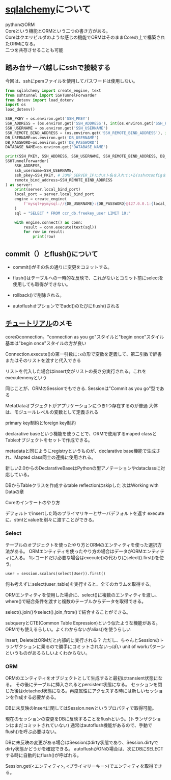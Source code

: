# [sqlalchemy](https://www.sqlalchemy.org/)について

pythonのORM  
Coreという機能とORMという二つの書き方がある。  
Coreはクエリビルダのような感じの機能でORMはそのままCoreの上で構築されたORMになる。  
二つを共存させることも可能  

## 踏み台サーバ越しにsshで接続する

今回は、sshにpemファイルを使用してパスワードは使用しない。

```python
from sqlalchemy import create_engine, text
from sshtunnel import SSHTunnelForwarder
from dotenv import load_dotenv
import os
load_dotenv()

SSH_PKEY = os.environ.get('SSH_PKEY')
SSH_ADDRESS = (os.environ.get('SSH_ADDRESS'), int(os.environ.get('SSH_PORT') or "22"))
SSH_USERNAME = os.environ.get('SSH_USERNAME')
SSH_REMOTE_BIND_ADDRESS = (os.environ.get('SSH_REMOTE_BIND_ADDRESS'), int(os.environ.get('SSH_REMOTE_BIND_PORT') or "3306"))
DB_USERNAME=os.environ.get('DB_USERNAME')
DB_PASSWORD=os.environ.get('DB_PASSWORD')
DATABASE_NAME=os.environ.get('DATABASE_NAME')

print(SSH_PKEY, SSH_ADDRESS, SSH_USERNAME, SSH_REMOTE_BIND_ADDRESS, DB_USERNAME, DB_PASSWORD, DATABASE_NAME)
SSHTunnelForwarder(
    SSH_ADDRESS,
    ssh_username=SSH_USERNAME,
    ssh_pkey=SSH_PKEY, # JUMP_SERVER_IPにホスト名を入れている(sshのconfigを設定している)場合はなくてもよい
    remote_bind_address=SSH_REMOTE_BIND_ADDRESS
) as server:
    print(server.local_bind_port)
    local_port = server.local_bind_port
    engine = create_engine(
        f'mysql+pymysql://{DB_USERNAME}:{DB_PASSWORD}@127.0.0.1:{local_port}/{DATABASE_NAME}'
    )
    sql = "SELECT * FROM ccr_db.freekey_user LIMIT 10;"

    with engine.connect() as conn:
        result = conn.execute(text(sql))
        for row in result:
            print(row)
```

## commit（）とflush()について

- commit()がその名の通りに変更をコミットする。

- flush()はテーブルへの一時的な反映で、これがないとコミット前にselectを使用しても取得ができない。
- rollback()で削除される。

- autoflushオプションででadd()のたびにflush()される

## [チュートリアル](https://docs.sqlalchemy.org/en/20/tutorial/index.html)のメモ

coreのconnection。"connection as you go"スタイルと"begin once"スタイル  
基本は"begin once"スタイルの方が良い  

Connection.execute()の第一引数に`:x`の形で変数を定義して、第二引数で辞書またはそのリストを渡すと代入できる

リストを代入した場合はinsert文がリストの長さ分実行される。これをexecutemenyという

同じことが、ORMのSessionでもできる.
Sessionは"Commit as you go"型である

MetaDataオブジェクトがアプリケーションにつき1つ存在するのが普通
大体は、モジュールレベルの変数として定義される

primary key制約とforeign key制約

declarative baseという機能を使うことで、ORMで使用するmaped classとTableオブジェクトをセットで作成できる。

metadataと同じようにregistryというものが、declarative base機能で生成され、Mapted class同士の連携に使用される。

新しい2.0からのDeclarativeBaseはPythonの型アノテーションやdataclassに対応している。

DBからTableクラスを作成するtable reflectionはskipした
次はWorking with Dataの章

Coreのインサートのやり方

デフォルトでinsertした時のプライマリキーとサーバデフォルトを返す
executeに、stmtとvalueを別々に渡すことができる。

### Select

テーブルのオブジェクトを使ったやり方とORMのエンティティを使った選択方法がある。
ORMエンティティを使ったやり方の場合はデータがORMエンティティに入る。
1レコードだけ必要な場合はexecute()の代わりにselect().first()を使う。
```python
user = session.scalars(select(User)).first()
```

何も考えずにselect(user_table)を実行すると、全てのカラムを取得する。

ORMエンティティを使用した場合に、select()に複数のエンティティを渡し、where()で結合条件を渡すと複数のテーブルからデータを取得できる。

select().join()やselect().join_from()で結合することができる。

subqueryとCTE(Common Table Expression)という似たような機能がある。ORMでも使えるらしい。よくわからないがalias()を使うらしい

Insert, DeleteはORMだと内部的に実行される？
ただし、ちゃんとSessionのトランザクションに乗るので勝手にコミットされないっぽい
unit of workパターンというものがあるらしいよくわからない。

### ORM

ORMのエンティティをオブジェクトとして生成すると最初はtransient状態になる。
その後にテーブルに挿入されるとpersistent状態になる。
セッションを閉じた後はdetached状態になる。再度属性にアクセスする時には新しいセッションを作成する必要がある。

DBに未反映のInsertに関してはSession.newというプロパティで取得可能。

現在のセッションの変更をDBに反映することをflushという。(トランザクションはまだコミットされていない)
通常はautoflush機能があるので、手動でflush()を呼ぶ必要はない。

DBに未反映の変更がある場合はSessionはdirty状態であり、Session.dirtyでdirty状態かどうかを確認できる。
autoflushがONの場合は、次にDBにSELECTする時に自動的にflush()が呼ばれる。

Session.get(<エンティティ>, <プライマリーキー>)でエンティティを取得できる。
